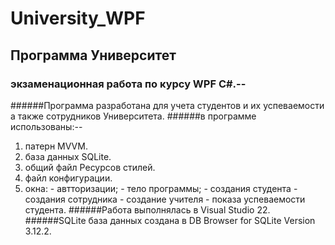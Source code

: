 # University_WPF
## Программа Университет 
### экзаменационная работа по курсу WPF C#.--
######Программа разработана для учета студентов и их успеваемости а также сотрудников Университета.
######в программе использованы:--
  1.  патерн MVVM.
  2.  база данных SQLite.
  3.  общий файл Ресурсов стилей.
  4.  файл конфигурации.
  5.  окна:
    - автторизации;
    - тело программы;
    - создания студента
    - создания сотрудника
    - создание учителя
    - показа успеваемости студента.
######Работа выполнялась в Visual Studio 22.
######SQLite база данных создана в DB Browser for SQLite Version 3.12.2.
